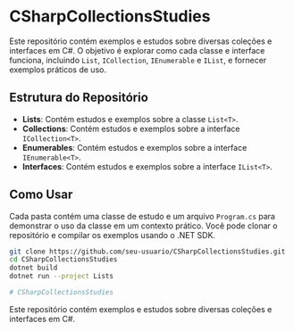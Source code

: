 # CSharpCollectionsStudies

Este repositório contém exemplos e estudos sobre diversas coleções e interfaces em C#. O objetivo é explorar como cada classe e interface funciona, incluindo `List`, `ICollection`, `IEnumerable` e `IList`, e fornecer exemplos práticos de uso.

## Estrutura do Repositório

- **Lists**: Contém estudos e exemplos sobre a classe `List<T>`.
- **Collections**: Contém estudos e exemplos sobre a interface `ICollection<T>`.
- **Enumerables**: Contém estudos e exemplos sobre a interface `IEnumerable<T>`.
- **Interfaces**: Contém estudos e exemplos sobre a interface `IList<T>`.

## Como Usar

Cada pasta contém uma classe de estudo e um arquivo `Program.cs` para demonstrar o uso da classe em um contexto prático. Você pode clonar o repositório e compilar os exemplos usando o .NET SDK.

```sh
git clone https://github.com/seu-usuario/CSharpCollectionsStudies.git
cd CSharpCollectionsStudies
dotnet build
dotnet run --project Lists

# CSharpCollectionsStudies

```
Este repositório contém exemplos e estudos sobre diversas coleções e interfaces em C#.
